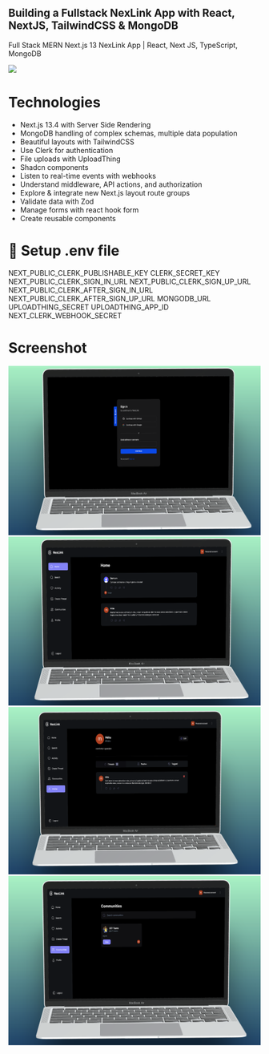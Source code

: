 ## Building a Fullstack NexLink App with React, NextJS, TailwindCSS & MongoDB

Full Stack MERN Next.js 13 NexLink App | React, Next JS, TypeScript, MongoDB

<!-- Badges -->

<a href="https://nexlink.vercel.app/" target="_blank">![](https://img.shields.io/website-up-down-green-red/http/monip.org.svg)</a>


# Technologies
- Next.js 13.4 with Server Side Rendering
- MongoDB handling of complex schemas, multiple data population
- Beautiful layouts with TailwindCSS
- Use Clerk for authentication
- File uploads with UploadThing
- Shadcn components
- Listen to real-time events with webhooks
- Understand middleware, API actions, and authorization
- Explore & integrate new Next.js layout route groups
- Validate data with Zod
- Manage forms with react hook form
- Create reusable components
  
# 🔐 Setup .env file
NEXT_PUBLIC_CLERK_PUBLISHABLE_KEY
CLERK_SECRET_KEY
NEXT_PUBLIC_CLERK_SIGN_IN_URL
NEXT_PUBLIC_CLERK_SIGN_UP_URL
NEXT_PUBLIC_CLERK_AFTER_SIGN_IN_URL
NEXT_PUBLIC_CLERK_AFTER_SIGN_UP_URL
MONGODB_URL
UPLOADTHING_SECRET
UPLOADTHING_APP_ID
NEXT_CLERK_WEBHOOK_SECRET

# Screenshot
![alt text](1.png)
![alt text](2.png)
![alt text](3.png)
![alt text](4.png)

